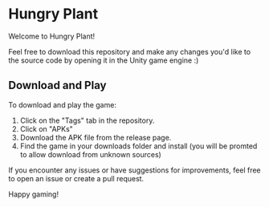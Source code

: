 # Hungry Plant

Welcome to Hungry Plant!

Feel free to download this repository and make any changes you'd like to the source code by opening it in the Unity game engine :)

## Download and Play

To download and play the game:

1. Click on the "Tags" tab in the repository.
2. Click on "APKs"
4. Download the APK file from the release page.
5. Find the game in your downloads folder and install (you will be promted to allow download from unknown sources)

If you encounter any issues or have suggestions for improvements, feel free to open an issue or create a pull request.

Happy gaming!
